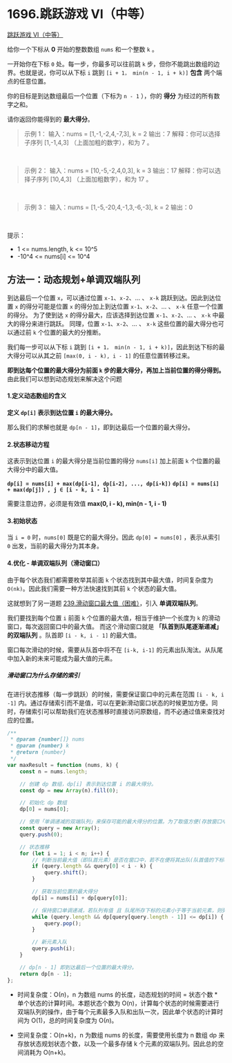 # 1696.跳跃游戏 VI（中等）

[跳跃游戏 VI（中等）](https://leetcode.cn/problems/jump-game-vi/description/)

给你一个下标从 **0** 开始的整数数组 `nums` 和一个整数 `k` 。

一开始你在下标 `0` 处。每一步，你最多可以往前跳 `k` 步，但你不能跳出数组的边界。也就是说，你可以从下标 `i` 跳到 `[i + 1， min(n - 1, i + k)]` **包含** 两个端点的任意位置。

你的目标是到达数组最后一个位置（下标为 `n - 1` ），你的 **得分** 为经过的所有数字之和。

请你返回你能得到的 **最大得分**。

> 示例 1：
> 输入：nums = [1,-1,-2,4,-7,3], k = 2
> 输出：7
> 解释：你可以选择子序列 [1,-1,4,3] （上面加粗的数字），和为 7 。

<br/>

> 示例 2：
> 输入：nums = [10,-5,-2,4,0,3], k = 3
> 输出：17
> 解释：你可以选择子序列 [10,4,3] （上面加粗数字），和为 17 。

<br/>

> 示例 3：
> 输入：nums = [1,-5,-20,4,-1,3,-6,-3], k = 2
> 输出：0

<br/>

提示：

-   1 <= nums.length, k <= 10^5
-   -10^4 <= nums[i] <= 10^4

## 方法一：动态规划+单调双端队列

到达最后一个位置 `x`，可以通过位置 `x-1`、`x-2`、... 、 `x-k` 跳跃到达。因此到达位置 `x` 的得分可能是位置 `x` 的得分加上到达位置 `x-1`、`x-2`、... 、 `x-k` 任意一个位置的得分。
为了使到达 `x` 的得分最大，应该选择到达位置 `x-1`、`x-2`、... 、 `x-k` 中最大的得分来进行跳跃。
同理，位置 `x-1`、`x-2`、... 、 `x-k` 这些位置的最大得分也可以通过前 `k` 个位置的最大的分推断。

我们每一步可以从下标 `i` 跳到 `[i + 1， min(n - 1, i + k)]`，因此到达下标的最大得分可以从其之前 `[max(0, i - k), i - 1]` 的任意位置转移过来。

**即到达每个位置的最大得分为前面 `k` 步的最大得分，再加上当前位置的得分得到。** 由此我们可以想到动态规划来解决这个问题

#### 1.定义动态数组的含义

**定义 `dp[i]` 表示到达位置 `i` 的最大得分。**

那么我们的求解也就是 `dp[n - 1]`，即到达最后一个位置的最大得分。

#### 2.状态移动方程

这表示到达位置 `i` 的最大得分是当前位置的得分 `nums[i]` 加上前面 `k` 个位置的最大得分中的最大值。

**`dp[i] = nums[i] + max(dp[i-1], dp[i-2], ..., dp[i-k])`**
**`dp[i] = nums[i] + max(dp[j]) , j ∈ [i - k, i - 1]`**

需要注意边界，必须是有效值 **max(0, i - k), min(n - 1, i - 1)**

#### 3.初始状态

当 `i = 0` 时，`nums[0]` 既是它的最大得分。因此 `dp[0] = nums[0]` ，表示从索引 `0` 出发，当前的最大得分为其本身。

#### 4.优化 - 单调双端队列（滑动窗口）

由于每个状态我们都需要枚举其前面 `k` 个状态找到其中最大值，时间复杂度为 `O(nk)`。因此我们需要一种方法快速找到其前 `k` 个状态的最大值。

这就想到了另一道题 [239.滑动窗口最大值（困难）](https://leetcode.cn/problems/sliding-window-maximum/description/)，引入 **单调双端队列**。

我们要找到每个位置 `i` 前面 `k` 个位置的最大值，相当于维护一个长度为 `k` 的滑动窗口，每次返回窗口中的最大值。
而这个滑动窗口就是 **「队首到队尾逐渐递减」的双端队列** 。队首即 `[i - k, i - 1]` 的最大值。

窗口每次滑动的时候，需要从队首中将不在 `[i-k, i-1]` 的元素出队淘汰。从队尾中加入新的未来可能成为最大值的元素。

##### 滑动窗口为什么存储的索引

在进行状态推移（每一步跳跃）的时候，需要保证窗口中的元素在范围 `[i - k, i -1]` 内。通过存储索引而不是值，可以在更新滑动窗口状态的时候更加方便。同时，存储索引可以帮助我们在状态推移时直接访问原数组，而不必通过值来查找对应的位置。

```js
/**
 * @param {number[]} nums
 * @param {number} k
 * @return {number}
 */
var maxResult = function (nums, k) {
    const n = nums.length;

    // 创建 dp 数组，dp[i] 表示到达位置 i 的最大得分。
    const dp = new Array(n).fill(0);

    // 初始化 dp 数组
    dp[0] = nums[0];

    // 使用「单调递减的双端队列」来保存可能的最大得分的位置。为了取值方便(存放窗口中值的下标)。
    const query = new Array();
    query.push(0);

    // 状态推移
    for (let i = 1; i < n; i++) {
        // 判断当前最大值（即队首元素）是否在窗口中，若不在便将其出队(队首值的下标小于i-k)
        if (query.length && query[0] < i - k) {
            query.shift();
        }

        // 获取当前位置的最大得分
        dp[i] = nums[i] + dp[query[0]];

        // 保持窗口单调递减，若队列有值 且 队尾所存下标的元素小于等于当前元素，则弹出队尾(队尾元素 <= 当前元素，则弹出队列)
        while (query.length && dp[query[query.length - 1]] <= dp[i]) {
            query.pop();
        }

        // 新元素入队
        query.push(i);
    }

    // dp[n - 1] 即到达最后一个位置的最大得分。
    return dp[n - 1];
};
```

-   时间复杂度：O($n$)，n 为数组 nums 的长度，动态规划的时间 = 状态个数 \* 单个状态的计算时间。本题状态个数为 O(n)，计算每个状态的时候需要进行双端队列的操作，由于每个元素最多入队和出队一次，因此单个状态的计算时间为 O(1)，总的时间复杂度为 O($n$)。

-   空间复杂度：O(n+k)，n 为数组 nums 的长度，需要使用长度为 n 数组 dp 来存放状态规划状态个数，以及一个最多存储 k 个元素的双端队列。因此总的空间消耗为 O(n+k)。
